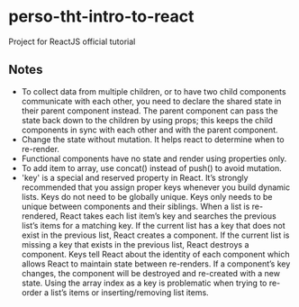 # perso-tht-intro-to-react
Project for ReactJS official tutorial

## Notes
- To collect data from multiple children, or to have two child components communicate with each other, you need to declare the shared state in their parent component instead. The parent component can pass the state back down to the children by using props; this keeps the child components in sync with each other and with the parent component.
- Change the state without mutation. It helps react to determine when to re-render.
- Functional components have no state and render using properties only.
- To add item to array, use concat() instead of push() to avoid mutation.
- 'key' is a special and reserved property in React. It’s strongly recommended that you assign proper keys whenever you build dynamic lists. Keys do not need to be globally unique. Keys only needs to be unique between components and their siblings. When a list is re-rendered, React takes each list item’s key and searches the previous list’s items for a matching key. If the current list has a key that does not exist in the previous list, React creates a component. If the current list is missing a key that exists in the previous list, React destroys a component. Keys tell React about the identity of each component which allows React to maintain state between re-renders. If a component’s key changes, the component will be destroyed and re-created with a new state. Using the array index as a key is problematic when trying to re-order a list’s items or inserting/removing list items.